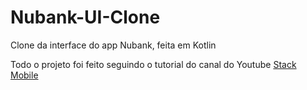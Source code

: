 # Nubank-UI-Clone
Clone da interface do app Nubank, feita em Kotlin

Todo o projeto foi feito seguindo o tutorial do canal do Youtube [Stack Mobile](https://www.youtube.com/watch?v=__FhS3MhMtw&list=PLizN3WA8HR1xe2a6LNFBBvcNfbyOR-Loj&index=1)
